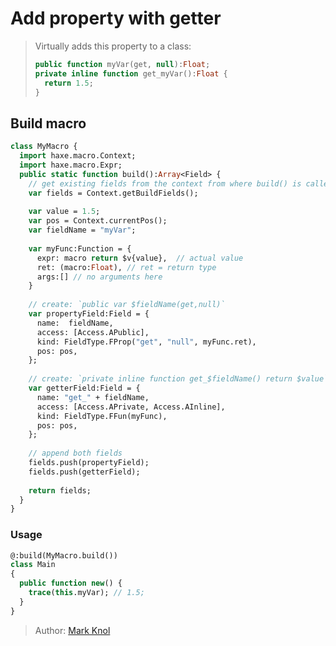 [tags]: / "build-macro,macro,building-fields"

# Add property with getter

> Virtually adds this property to a class:
> ```haxe
> public function myVar(get, null):Float;
> private inline function get_myVar():Float {
> 	return 1.5;
> }
> ```

## Build macro

```haxe
class MyMacro {
  import haxe.macro.Context;
  import haxe.macro.Expr;
  public static function build():Array<Field> {
    // get existing fields from the context from where build() is called
    var fields = Context.getBuildFields();
    
    var value = 1.5;
    var pos = Context.currentPos();
    var fieldName = "myVar";
    
    var myFunc:Function = { 
      expr: macro return $v{value},  // actual value
      ret: (macro:Float), // ret = return type
      args:[] // no arguments here
    }
    
    // create: `public var $fieldName(get,null)`
    var propertyField:Field = {
      name:  fieldName,
      access: [Access.APublic],
      kind: FieldType.FProp("get", "null", myFunc.ret), 
      pos: pos,
    };
    
    // create: `private inline function get_$fieldName() return $value`
    var getterField:Field = {
      name: "get_" + fieldName,
      access: [Access.APrivate, Access.AInline],
      kind: FieldType.FFun(myFunc),
      pos: pos,
    };
    
    // append both fields
    fields.push(propertyField);
    fields.push(getterField);
    
    return fields;
  }
}
```

### Usage 

```haxe
@:build(MyMacro.build())
class Main 
{
  public function new() {
    trace(this.myVar); // 1.5;
  }
}
```

> Author: [Mark Knol](http://github.com/markknol)